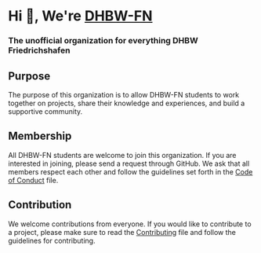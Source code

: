 # Hi 👋, We're [DHBW-FN](https://github.com/DHBW-FN)
### The unofficial organization for everything DHBW Friedrichshafen

## Purpose
The purpose of this organization is to allow DHBW-FN students to work together on projects, share their knowledge and experiences, and build a supportive community.

## Membership
All DHBW-FN students are welcome to join this organization. If you are interested in joining, please send a request through GitHub.
We ask that all members respect each other and follow the guidelines set forth in the [Code of Conduct](https://github.com/DHBW-FN/.github/blob/main/CODE_OF_CONDUCT.md) file.

## Contribution
We welcome contributions from everyone.
If you would like to contribute to a project, please make sure to read the [Contributing](https://github.com/DHBW-FN/.github/blob/main/CONTRIBUTING.md) file and follow the guidelines for contributing.
